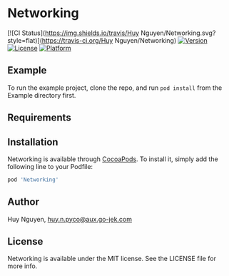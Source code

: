 # Networking

[![CI Status](https://img.shields.io/travis/Huy Nguyen/Networking.svg?style=flat)](https://travis-ci.org/Huy Nguyen/Networking)
[![Version](https://img.shields.io/cocoapods/v/Networking.svg?style=flat)](https://cocoapods.org/pods/Networking)
[![License](https://img.shields.io/cocoapods/l/Networking.svg?style=flat)](https://cocoapods.org/pods/Networking)
[![Platform](https://img.shields.io/cocoapods/p/Networking.svg?style=flat)](https://cocoapods.org/pods/Networking)

## Example

To run the example project, clone the repo, and run `pod install` from the Example directory first.

## Requirements

## Installation

Networking is available through [CocoaPods](https://cocoapods.org). To install
it, simply add the following line to your Podfile:

```ruby
pod 'Networking'
```

## Author

Huy Nguyen, huy.n.pyco@aux.go-jek.com

## License

Networking is available under the MIT license. See the LICENSE file for more info.
